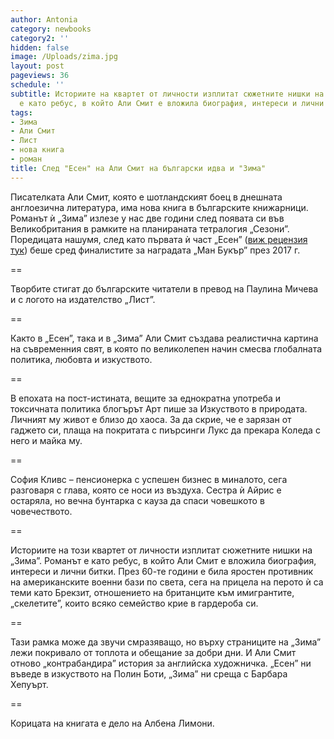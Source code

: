 ```yaml
---
author: Antonia
category: newbooks
category2: ''
hidden: false
image: /Uploads/zima.jpg
layout: post
pageviews: 36
schedule: ''
subtitle: Историите на квартет от личности изплитат сюжетните нишки на „Зима”. Романът
  е като ребус, в който Али Смит е вложила биография, интереси и лични битки
tags:
- Зима
- Али Смит
- Лист
- нова книга
- роман
title: След "Есен" на Али Смит на български идва и "Зима"
---
```


Писателката Али Смит, която е шотландският боец в днешната англоезична литература, има нова книга в българските книжарници. Романът ѝ „Зима” излезе у нас две години след появата си във Великобритания в рамките на планираната тетралогия „Сезони”. Поредицата нашумя, след като първата ѝ част „Есен” ([виж рецензия тук](https://literaturnirazgovori.com/bookreviews/2019/02/14/10-00-%D1%80%D0%B5%D1%86%D0%B5%D0%BD%D0%B7%D0%B8%D1%8F-%D0%B0%D0%BB%D0%B8-%D1%81%D0%BC%D0%B8%D1%82-%D0%B5%D1%81%D0%B5%D0%BD.html)) беше сред финалистите за наградата „Ман Букър” през 2017 г.

\==

Творбите стигат до българските читатели в превод на Паулина Мичева и с логото на издателство „Лист”. 

\==

Както в „Есен”, така и в „Зима” Али Смит създава реалистична картина на съвременния свят, в която по великолепен начин смесва глобалната политика, любовта и изкуството.

\==

В епохата на пост-истината, вещите за еднократна употреба и токсичната политика блогърът Арт пише за Изкуството в природата. Личният му живот е близо до хаоса. За да скрие, че е зарязан от гаджето си, плаща на покритата с пиърсинги Лукс да прекара Коледа с него и майка му.

\==

София Кливс – пенсионерка с успешен бизнес в миналото, сега разговаря с глава, която се носи из въздуха. Сестра ѝ Айрис е остаряла, но вечна бунтарка с кауза да спаси човешкото в човечеството.

\==

Историите на този квартет от личности изплитат сюжетните нишки на „Зима”. Романът е като ребус, в който Али Смит е вложила биография, интереси и лични битки. През 60-те години е била яростен противник на американските военни бази по света, сега на прицела на перото ѝ са теми като Брекзит, отношението на британците към имигрантите, „скелетите”, които всяко семейство крие в гардероба си.

\==

Тази рамка може да звучи смразяващо, но върху страниците на „Зима” лежи покривало от топлота и обещание за добри дни. И Али Смит отново „контрабандира” история за английска художничка. „Есен” ни въведе в изкуството на Полин Боти, „Зима” ни среща с Барбара Хепуърт.

\==

Корицата на книгата е дело на Албена Лимони.